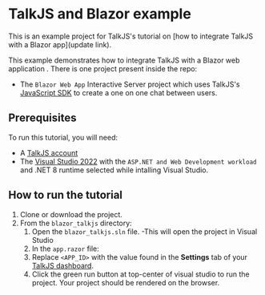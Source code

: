 # TalkJS and Blazor example

This is an example project for TalkJS's tutorial on [how to integrate TalkJS with a Blazor app](update link).

This example demonstrates how to integrate TalkJS with a Blazor web application . There is one project present inside the repo:

- The `Blazor Web App` Interactive Server project which uses TalkJS's [JavaScript SDK](https://talkjs.com/docs/Getting_Started/JavaScript_SDK) to create a one on one chat between users.

## Prerequisites

To run this tutorial, you will need:

- A [TalkJS account](https://talkjs.com/dashboard/login)
- The [Visual Studio 2022](https://visualstudio.microsoft.com/vs/community/) with the `ASP.NET and Web Development workload` and .NET 8 runtime selected while intalling Visual Studio.

## How to run the tutorial

1. Clone or download the project.
1. From the `blazor_talkjs` directory:
   1. Open the `blazor_talkjs.sln` file.
   -This will open the project in Visual Studio
   1. In the `app.razor` file:
   1. Replace `<APP_ID>` with the value found in the **Settings** tab of your [TalkJS dashboard](https://talkjs.com/dashboard/login). 
   1. Click the green run button at top-center of visual studio to run the project. Your project should be rendered on the browser.
